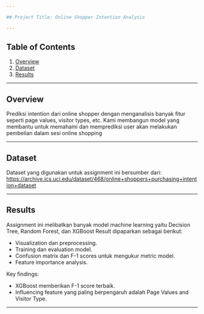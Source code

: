 ```yaml
---

## Project Title: Online Shopper Intention Analysis

---
```


## Table of Contents

1. [Overview](#overview)
2. [Dataset](#dataset)
5. [Results](#results)

---

## Overview

Prediksi intention dari online shopper dengan menganalisis banyak fitur seperti page values, visitor types, etc.
Kami membangun model yang membantu untuk memahami dan memprediksi user akan melakukan pembelian
dalam sesi online shopping

---

## Dataset

Dataset yang digunakan untuk assignment ini bersumber dari: 
https://archive.ics.uci.edu/dataset/468/online+shoppers+purchasing+intention+dataset

---

## Results

Assignment ini melibatkan banyak model machine learning yaitu Decision Tree, Random Forest, dan XGBoost
Result dipaparkan sebagai berikut:

- Visualization dan preprocessing.
- Training dan evaluation model.
- Confusion matrix dan F-1 scores untuk mengukur metric model.
- Feature importance analysis.

Key findings:
- XGBoost memberikan F-1 score terbaik.
- Influencing feature yang paling berpengaruh adalah Page Values and Visitor Type.

---

